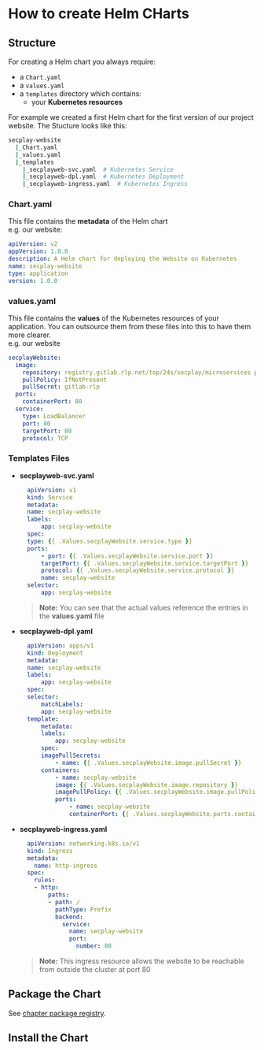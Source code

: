 # How to create Helm CHarts

## Structure
For creating a Helm chart you always require:
- a `Chart.yaml`
- a `values.yaml`
- a `templates` directory which contains:
    - your **Kubernetes resources**

For example we created a first Helm chart for the first version of our project website. The Stucture looks like this:
```bash
secplay-website
  |_Chart.yaml
  |_values.yaml
  |_templates
    |_secplayweb-svc.yaml  # Kubernetes Service
    |_secplayweb-dpl.yaml  # Kubernetes Deployment
    |_secplayweb-ingress.yaml  # Kubernetes Ingress
```

### Chart.yaml
This file contains the **metadata** of the Helm chart\
e.g. our website:
```yaml
apiVersion: v2
appVersion: 1.0.0
description: A Helm chart for deploying the Website on Kubernetes
name: secplay-website
type: application
version: 1.0.0
```

### values.yaml
This file contains the **values** of the Kubernetes resources of your application. You can outsource them from these files into this to have them more clearer.\
e.g. our website
```yaml
secplayWebsite:
  image:
    repository: registry.gitlab.rlp.net/top/24s/secplay/microservices project-homepage_api # image url (container registry) 
    pullPolicy: IfNotPresent
    pullSecret: gitlab-rlp
  ports:
    containerPort: 80
  service:
    type: LoadBalancer
    port: 80
    targetPort: 80
    protocol: TCP
```

### Templates Files

- **secplayweb-svc.yaml**
  ```yaml
    apiVersion: v1
    kind: Service
    metadata:
    name: secplay-website
    labels:
        app: secplay-website
    spec:
    type: {{ .Values.secplayWebsite.service.type }}
    ports:
        - port: {{ .Values.secplayWebsite.service.port }}
        targetPort: {{ .Values.secplayWebsite.service.targetPort }}
        protocol: {{ .Values.secplayWebsite.service.protocol }}
        name: secplay-website
    selector:
        app: secplay-website
  ```
  > **Note:** You can see that the actual values reference the entries in the **values.yaml** file
- **secplayweb-dpl.yaml**
  ```yaml
    apiVersion: apps/v1
    kind: Deployment
    metadata:
    name: secplay-website
    labels:
        app: secplay-website
    spec:
    selector:
        matchLabels:
        app: secplay-website
    template:
        metadata:
        labels:
            app: secplay-website
        spec:
        imagePullSecrets:
            - name: {{ .Values.secplayWebsite.image.pullSecret }}
        containers:
            - name: secplay-website
            image: {{ .Values.secplayWebsite.image.repository }}
            imagePullPolicy: {{ .Values.secplayWebsite.image.pullPolicy }}
            ports:
                - name: secplay-website
                containerPort: {{ .Values.secplayWebsite.ports.containerPort }}
  ```
- **secplayweb-ingress.yaml**
  ```yaml
    apiVersion: networking.k8s.io/v1
    kind: Ingress
    metadata:
      name: http-ingress
    spec:
      rules:
      - http:
          paths:
          - path: /
            pathType: Prefix
            backend:
              service:
                name: secplay-website
                port:
                  number: 80
  ```
  > **Note:** This ingress resource allows the website to be reachable from outside the cluster at port 80

## Package the Chart
See [chapter package registry](./gitlab-package-registry.md).

## Install the Chart